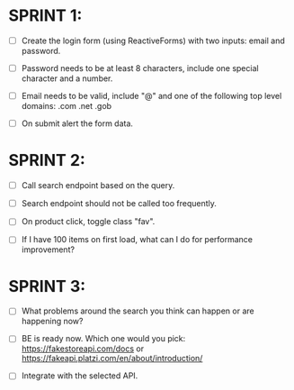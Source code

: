 # SPRINT 1:

- [ ] Create the login form (using ReactiveForms) with two inputs: email and password.

- [ ] Password needs to be at least 8 characters, include one special character and a number.

- [ ] Email needs to be valid, include "@" and one of the following top level domains: .com .net .gob

- [ ] On submit alert the form data.

# SPRINT 2:
- [ ] Call search endpoint based on the query.

- [ ] Search endpoint should not be called too frequently.

- [ ] On product click, toggle class "fav".

- [ ] If I have 100 items on first load, what can I do for performance improvement?

# SPRINT 3:

- [ ] What problems around the search you think can happen or are happening now?

- [ ] BE is ready now. Which one would you pick: https://fakestoreapi.com/docs or https://fakeapi.platzi.com/en/about/introduction/

- [ ] Integrate with the selected API.
